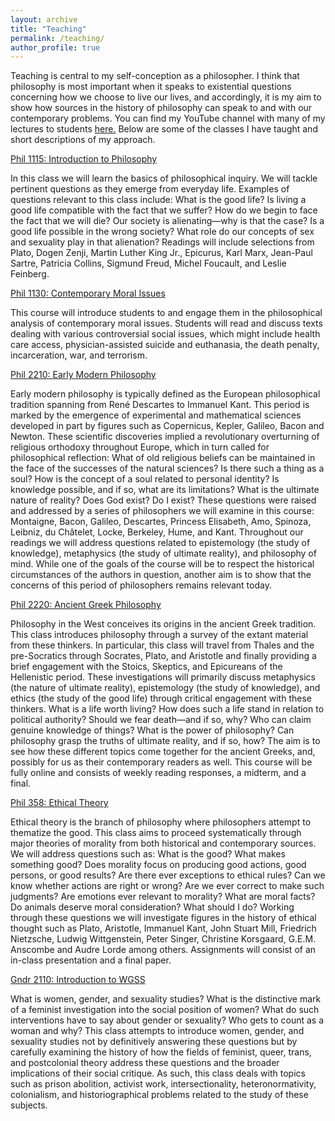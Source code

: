 ```yaml
---
layout: archive
title: "Teaching"
permalink: /teaching/
author_profile: true
---
```


Teaching is central to my self-conception as a philosopher. I think that philosophy is most important when it speaks to existential questions concerning how we choose to live our lives, and accordingly, it is my aim to show how sources in the history of philosophy can speak to and with our contemporary problems. You can find my YouTube channel with many of my lectures to students [here.](https://www.youtube.com/channel/UCtJC1C32h333kvKqwVPBSMQ) Below are some of the classes I have taught and short descriptions of my approach.

[Phil 1115: Introduction to Philosophy](https://penelopehaulotte.github.io/files/Phil%201115%20--%20Introduction%20to%20Philosophy%20(Fall%202023).pdf)

In this class we will learn the basics of philosophical inquiry. We will tackle pertinent questions as they emerge from everyday life. Examples of questions relevant to this class include: What is the good life? Is living a good life compatible with the fact that we suffer? How do we begin to face the fact that we will die? Our society is alienating—why is that the case? Is a good life possible in the wrong society? What role do our concepts of sex and sexuality play in that alienation? Readings will include selections from Plato, Dogen Zenji, Martin Luther King Jr., Epicurus, Karl Marx, Jean-Paul Sartre, Patricia Collins, Sigmund Freud, Michel Foucault, and Leslie Feinberg. 

[Phil 1130: Contemporary Moral Issues](https://penelopehaulotte.github.io/files/Phil%201130%20--%20Contemporary%20Moral%20Issues%20(Summer%202024).pdf)

This course will introduce students to and engage them in the philosophical analysis of contemporary moral issues.  Students will read and discuss texts dealing with various controversial social issues, which might include health care access, physician-assisted suicide and euthanasia, the death penalty, incarceration, war, and terrorism.

[Phil 2210: Early Modern Philosophy](https://penelopehaulotte.github.io/files/Phil%202210%20--%20Early%20Modern%20Philosophy%20(Fall%202023).pdf)

Early modern philosophy is typically defined as the European philosophical tradition spanning from René Descartes to Immanuel Kant. This period is marked by the emergence of experimental and mathematical sciences developed in part by figures such as Copernicus, Kepler, Galileo, Bacon and Newton. These scientific discoveries implied a revolutionary overturning of religious orthodoxy throughout Europe, which in turn called for philosophical reflection: What of old religious beliefs can be maintained in the face of the successes of the natural sciences? Is there such a thing as a soul? How is the concept of a soul related to personal identity? Is knowledge possible, and if so, what are its limitations? What is the ultimate nature of reality? Does God exist? Do I exist? These questions were raised and addressed by a series of philosophers we will examine in this course: Montaigne, Bacon, Galileo, Descartes, Princess Elisabeth, Amo, Spinoza, Leibniz, du Châtelet, Locke, Berkeley, Hume, and Kant. Throughout our readings we will address questions related to epistemology (the study of knowledge), metaphysics (the study of ultimate reality), and philosophy of mind. While one of the goals of the course will be to respect the historical circumstances of the authors in question, another aim is to show that the concerns of this period of philosophers remains relevant today.

[Phil 2220: Ancient Greek Philosophy](https://penelopehaulotte.github.io/files/Phil%202220%20--%20Ancient%20Greek%20Philosophy%20(Spring%202024).pdf)

Philosophy in the West conceives its origins in the ancient Greek tradition. This class introduces philosophy through a survey of the extant material from these thinkers. In particular, this class will travel from Thales and the pre-Socratics through Socrates, Plato, and Aristotle and finally providing a brief engagement with the Stoics, Skeptics, and Epicureans of the Hellenistic period. These investigations will primarily discuss metaphysics (the nature of ultimate reality), epistemology (the study of knowledge), and ethics (the study of the good life) through critical engagement with these thinkers. What is a life worth living? How does such a life stand in relation to political authority? Should we fear death—and if so, why? Who can claim genuine knowledge of things? What is the power of philosophy? Can philosophy grasp the truths of ultimate reality, and if so, how? The aim is to see how these different topics come together for the ancient Greeks, and, possibly for us as their contemporary readers as well. This course will be fully online and consists of weekly reading responses, a midterm, and a final.

[Phil 358: Ethical Theory](https://penelopehaulotte.github.io/files/Phil%20358%20--%20Ethical%20Theory%20(Spring%202024).pdf)

Ethical theory is the branch of philosophy where philosophers attempt to thematize the good. This class aims to proceed systematically through major theories of morality from both historical and contemporary sources. We will address questions such as: What is the good? What makes something good? Does morality focus on producing good actions, good persons, or good results? Are there ever exceptions to ethical rules? Can we know whether actions are right or wrong? Are we ever correct to make such judgments? Are emotions ever relevant to morality? What are moral facts? Do animals deserve moral consideration? What should I do? Working through these questions we will investigate figures in the history of ethical thought such as Plato, Aristotle, Immanuel Kant, John Stuart Mill, Friedrich Nietzsche, Ludwig Wittgenstein, Peter Singer, Christine Korsgaard, G.E.M. Anscombe and Audre Lorde among others. Assignments will consist of an in-class presentation and a final paper. 

[Gndr 2110: Introduction to WGSS](https://penelopehaulotte.github.io/files/Gndr%202110%20--%20Introduction%20to%20WGSS%20(Spring%202024).pdf)

What is women, gender, and sexuality studies? What is the distinctive mark of a feminist investigation into the social position of women? What do such interventions have to say about gender or sexuality? Who gets to count as a woman and why? This class attempts to introduce women, gender, and sexuality studies not by definitively answering these questions but by carefully examining the history of how the fields of feminist, queer, trans, and postcolonial theory address these questions and the broader implications of their social critique. As such, this class deals with topics such as prison abolition, activist work, intersectionality, heteronormativity, colonialism, and historiographical problems related to the study of these subjects. 
